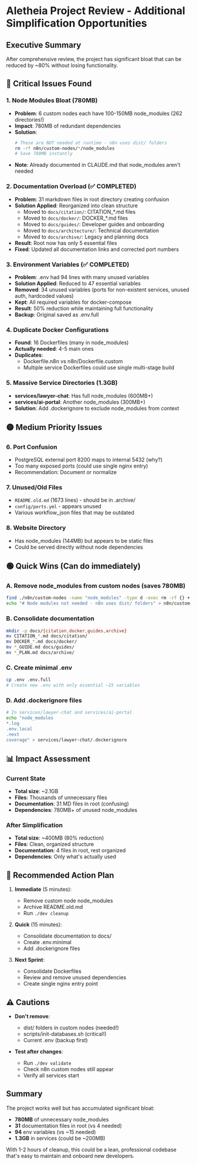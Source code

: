 # Aletheia Project Review - Additional Simplification Opportunities

## Executive Summary
After comprehensive review, the project has significant bloat that can be reduced by ~80% without losing functionality.

## 🔴 Critical Issues Found

### 1. **Node Modules Bloat (780MB)**
- **Problem**: 6 custom nodes each have 100-150MB node_modules (262 directories!)
- **Impact**: 780MB of redundant dependencies
- **Solution**: 
  ```bash
  # These are NOT needed at runtime - n8n uses dist/ folders
  rm -rf n8n/custom-nodes/*/node_modules
  # Save 780MB instantly
  ```
- **Note**: Already documented in CLAUDE.md that node_modules aren't needed

### 2. **Documentation Overload (✅ COMPLETED)**
- **Problem**: 31 markdown files in root directory creating confusion
- **Solution Applied**: Reorganized into clean structure
  - Moved to `docs/citation/`: CITATION_*.md files
  - Moved to `docs/docker/`: DOCKER_*.md files  
  - Moved to `docs/guides/`: Developer guides and onboarding
  - Moved to `docs/architecture/`: Technical documentation
  - Moved to `docs/archive/`: Legacy and planning docs
- **Result**: Root now has only 5 essential files
- **Fixed**: Updated all documentation links and corrected port numbers

### 3. **Environment Variables (✅ COMPLETED)**
- **Problem**: .env had 94 lines with many unused variables
- **Solution Applied**: Reduced to 47 essential variables
- **Removed**: 34 unused variables (ports for non-existent services, unused auth, hardcoded values)
- **Kept**: All required variables for docker-compose
- **Result**: 50% reduction while maintaining full functionality
- **Backup**: Original saved as .env.full

### 4. **Duplicate Docker Configurations**
- **Found**: 16 Dockerfiles (many in node_modules)
- **Actually needed**: 4-5 main ones
- **Duplicates**:
  - Dockerfile.n8n vs n8n/Dockerfile.custom
  - Multiple service Dockerfiles could use single multi-stage build

### 5. **Massive Service Directories (1.3GB)**
- **services/lawyer-chat**: Has full node_modules (600MB+)
- **services/ai-portal**: Another node_modules (300MB+)
- **Solution**: Add .dockerignore to exclude node_modules from context

## 🟡 Medium Priority Issues

### 6. **Port Confusion**
- PostgreSQL external port 8200 maps to internal 5432 (why?)
- Too many exposed ports (could use single nginx entry)
- Recommendation: Document or normalize

### 7. **Unused/Old Files**
- `README.old.md` (1673 lines) - should be in .archive/
- `config/ports.yml` - appears unused
- Various workflow_json files that may be outdated

### 8. **Website Directory**
- Has node_modules (144MB) but appears to be static files
- Could be served directly without node dependencies

## 🟢 Quick Wins (Can do immediately)

### A. Remove node_modules from custom nodes (saves 780MB)
```bash
find ./n8n/custom-nodes -name "node_modules" -type d -exec rm -rf {} + 2>/dev/null
echo "# Node modules not needed - n8n uses dist/ folders" > n8n/custom-nodes/NODE_MODULES_NOT_NEEDED.txt
```

### B. Consolidate documentation
```bash
mkdir -p docs/{citation,docker,guides,archive}
mv CITATION_*.md docs/citation/
mv DOCKER_*.md docs/docker/
mv *_GUIDE.md docs/guides/
mv *_PLAN.md docs/archive/
```

### C. Create minimal .env
```bash
cp .env .env.full
# Create new .env with only essential ~15 variables
```

### D. Add .dockerignore files
```bash
# In services/lawyer-chat and services/ai-portal
echo "node_modules
*.log
.env.local
.next
coverage" > services/lawyer-chat/.dockerignore
```

## 📊 Impact Assessment

### Current State
- **Total size**: ~2.1GB
- **Files**: Thousands of unnecessary files
- **Documentation**: 31 MD files in root (confusing)
- **Dependencies**: 780MB+ of unused node_modules

### After Simplification
- **Total size**: ~400MB (80% reduction)
- **Files**: Clean, organized structure
- **Documentation**: 4 files in root, rest organized
- **Dependencies**: Only what's actually used

## 🚀 Recommended Action Plan

1. **Immediate** (5 minutes):
   - Remove custom node node_modules
   - Archive README.old.md
   - Run `./dev cleanup`

2. **Quick** (15 minutes):
   - Consolidate documentation to docs/
   - Create .env.minimal
   - Add .dockerignore files

3. **Next Sprint**:
   - Consolidate Dockerfiles
   - Review and remove unused dependencies
   - Create single nginx entry point

## ⚠️ Cautions

- **Don't remove**: 
  - dist/ folders in custom nodes (needed!)
  - scripts/init-databases.sh (critical!)
  - Current .env (backup first)

- **Test after changes**:
  - Run `./dev validate`
  - Check n8n custom nodes still appear
  - Verify all services start

## Summary

The project works well but has accumulated significant bloat:
- **780MB** of unnecessary node_modules
- **31** documentation files in root (vs 4 needed)
- **94** env variables (vs ~15 needed)
- **1.3GB** in services (could be ~200MB)

With 1-2 hours of cleanup, this could be a lean, professional codebase that's easy to maintain and onboard new developers.